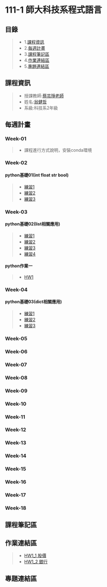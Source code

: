 # 111-1 師大科技系程式語言
## 目錄
> * 1.[課程資訊](https://github.com/Robbish1106/PL#%E8%AA%B2%E7%A8%8B%E8%B3%87%E8%A8%8A)
> * 2.[每週計畫](https://github.com/Robbish1106/PL#%E6%AF%8F%E9%80%B1%E8%A8%88%E7%95%AB)
> * 3.[課程筆記區](https://github.com/Robbish1106/PL#%E8%AA%B2%E7%A8%8B%E7%AD%86%E8%A8%98%E5%8D%80)
> * 4.[作業連結區](https://github.com/Robbish1106/PL#%E4%BD%9C%E6%A5%AD%E9%80%A3%E7%B5%90%E5%8D%80)
> * 5.[專題連結區](https://github.com/Robbish1106/PL#%E5%B0%88%E9%A1%8C%E9%80%A3%E7%B5%90%E5%8D%80)
## 課程資訊
> * 授課教師:[蔡芸琤老師](https://github.com/pecu?tab=repositories)
> * 姓名:[翁健哲](https://robbish1106.github.io/Web/bootstrap/blog/index.html)
> * 系級:科技系2年級
## 每週計畫
### Week-01
> * 課程進行方式說明，安裝conda環境
### Week-02
#### python基礎01(int float str bool)
> * [練習1](https://github.com/Robbish1106/PL/blob/main/PL/test1-1.py)
> * [練習2](https://github.com/Robbish1106/PL/blob/main/PL/test1-2.py)
> * [練習3](https://github.com/Robbish1106/PL/blob/main/PL/test1-3.py)
### Week-03
#### python基礎02(list相關應用)
> * [練習1](https://github.com/Robbish1106/PL/blob/main/PL/test2-1.py)
> * [練習2](https://github.com/Robbish1106/PL/blob/main/PL/test2-2.py)
> * [練習3](https://github.com/Robbish1106/PL/blob/main/PL/test2-3.py)
> * [練習4](https://github.com/Robbish1106/PL/blob/main/PL/test2-4.py)
#### python作業一
> * [HW1](https://github.com/Robbish1106/PL/blob/main/hw1/hw1_rework.ipynb)
### Week-04 
#### python基礎03(dict相關應用)
> * [練習1](https://github.com/Robbish1106/PL/blob/main/PL/test3-1.py)
> * [練習2](https://github.com/Robbish1106/PL/blob/main/PL/test3-2.py)
> * [練習3]()
### Week-05
### Week-06
### Week-07
### Week-08
### Week-09
### Week-10
### Week-11
### Week-12
### Week-13
### Week-14
### Week-15
### Week-16
### Week-17
### Week-18
## 課程筆記區
## 作業連結區
> * [HW1_1 股價](https://github.com/Robbish1106/PL/blob/main/hw1/Homework1%20(1).ipynb)
> * [HW1_2 銀行](https://github.com/Robbish1106/PL/blob/main/hw1/hw1_rework.ipynb)
## 專題連結區
